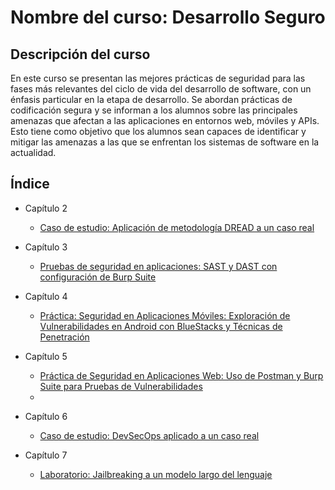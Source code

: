 # Nombre del curso: Desarrollo Seguro

## Descripción del curso

En este curso se presentan las mejores prácticas de seguridad para las fases más relevantes del ciclo de vida del desarrollo de software, con un énfasis particular en la etapa de desarrollo. Se abordan prácticas de codificación segura y se informan a los alumnos sobre las principales amenazas que afectan a las aplicaciones en entornos web, móviles y APIs. Esto tiene como objetivo que los alumnos sean capaces de identificar y mitigar las amenazas a las que se enfrentan los sistemas de software en la actualidad.

## Índice

- Capítulo 2<br>
  - [Caso de estudio: Aplicación de metodología DREAD a un caso real](./Capítulo2/README.md)

- Capítulo 3 <br>
  - [Pruebas de seguridad en aplicaciones: SAST y DAST con configuración de Burp Suite](./Capítulo3/README.md)
    
- Capítulo 4<br>
  - [Práctica: Seguridad en Aplicaciones Móviles: Exploración de Vulnerabilidades en Android con BlueStacks y Técnicas de Penetración](./Capítulo4/README.md)
    
- Capítulo 5<br>
  - [Práctica de Seguridad en Aplicaciones Web: Uso de Postman y Burp Suite para Pruebas de Vulnerabilidades](./Capítulo5/README.md)
  - 
- Capítulo 6<br>
  - [Caso de estudio: DevSecOps aplicado a un caso real](./Capítulo6/README.md)
 
- Capítulo 7<br>
  - [Laboratorio: Jailbreaking a un modelo largo del lenguaje](./Capítulo7/README.md)
